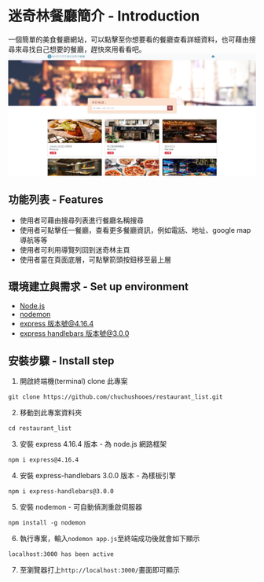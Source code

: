# 迷奇林餐廳簡介 - Introduction

一個簡單的美食餐廳網站，可以點擊至你想要看的餐廳查看詳細資料，也可藉由搜尋來尋找自己想要的餐廳，趕快來用看看吧。
![image](https://github.com/chuchushooes/restaurant_list/blob/main/img/A1.png)

## 功能列表 - Features

- 使用者可藉由搜尋列表進行餐廳名稱搜尋
- 使用者可點擊任一餐廳，查看更多餐廳資訊，例如電話、地址、google map 導航等等
- 使用者可利用導覽列回到迷奇林主頁
- 使用者當在頁面底層，可點擊箭頭按鈕移至最上層

## 環境建立與需求 - Set up environment

- [Node.js](https://nodejs.org/en/)
- [nodemon](https://www.npmjs.com/package/nodemon)
- [express 版本號@4.16.4](https://www.npmjs.com/package/express)
- [express handlebars 版本號@3.0.0](https://www.npmjs.com/package/express-handlebars)

## 安裝步驟 - Install step

1. 開啟終端機(terminal) clone 此專案

```
git clone https://github.com/chuchushooes/restaurant_list.git
```

2. 移動到此專案資料夾

```
cd restaurant_list
```

3. 安裝 express 4.16.4 版本 - 為 node.js 網路框架

```
npm i express@4.16.4
```

4. 安裝 express-handlebars 3.0.0 版本 - 為樣板引擎

```
npm i express-handlebars@3.0.0
```

5. 安裝 nodemon - 可自動偵測重啟伺服器

```
npm install -g nodemon
```

6. 執行專案，輸入`nodemon app.js`至終端成功後就會如下顯示

```
localhost:3000 has been active
```

7. 至瀏覽器打上`http://localhost:3000/`畫面即可顯示
